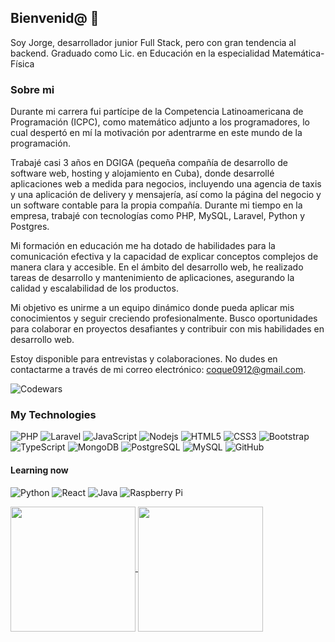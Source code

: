 ## Bienvenid@ 👋
Soy Jorge, desarrollador junior Full Stack, pero con gran tendencia al backend. Graduado como Lic. en Educación en la especialidad Matemática-Física

### Sobre mi
Durante mi carrera fui partícipe de la Competencia Latinoamericana de Programación (ICPC), como matemático adjunto a los programadores, lo cual despertó en mí la motivación por adentrarme en este mundo de la programación.

Trabajé casi 3 años en DGIGA (pequeña compañía de desarrollo de software web, hosting y alojamiento en Cuba), donde desarrollé aplicaciones web a medida para negocios, incluyendo una agencia de taxis y una aplicación de delivery y mensajería, así como la página del negocio y un software contable para la propia compañía. Durante mi tiempo en la empresa, trabajé con tecnologías como PHP, MySQL, Laravel, Python y Postgres.

Mi formación en educación me ha dotado de habilidades para la comunicación efectiva y la capacidad de explicar conceptos complejos de manera clara y accesible. En el ámbito del desarrollo web, he realizado tareas de desarrollo y mantenimiento de aplicaciones, asegurando la calidad y escalabilidad de los productos.

Mi objetivo es unirme a un equipo dinámico donde pueda aplicar mis conocimientos y seguir creciendo profesionalmente. Busco oportunidades para colaborar en proyectos desafiantes y contribuir con mis habilidades en desarrollo web.

Estoy disponible para entrevistas y colaboraciones. No dudes en contactarme a través de mi correo electrónico: coque0912@gmail.com.

![Codewars](https://www.codewars.com/users/jbello94/badges/micro)

### My Technologies
![PHP](https://img.shields.io/badge/-PHP-black?style=flat-square&logo=php)
![Laravel](https://img.shields.io/badge/-Laravel-black?style=flat-square&logo=laravel)
![JavaScript](https://img.shields.io/badge/-JavaScript-black?style=flat-square&logo=javascript)
![Nodejs](https://img.shields.io/badge/-Nodejs-black?style=flat-square&logo=Node.js)
![HTML5](https://img.shields.io/badge/-HTML5-E34F26?style=flat-square&logo=html5&logoColor=white)
![CSS3](https://img.shields.io/badge/-CSS3-1572B6?style=flat-square&logo=css3)
![Bootstrap](https://img.shields.io/badge/-Bootstrap-563D7C?style=flat-square&logo=bootstrap)
![TypeScript](https://img.shields.io/badge/-TypeScript-007ACC?style=flat-square&logo=typescript)
![MongoDB](https://img.shields.io/badge/-MongoDB-black?style=flat-square&logo=mongodb)
![PostgreSQL](https://img.shields.io/badge/-PostgreSQL-336791?style=flat-square&logo=postgresql)
![MySQL](https://img.shields.io/badge/-MySQL-black?style=flat-square&logo=mysql)
![GitHub](https://img.shields.io/badge/-GitHub-181717?style=flat-square&logo=github)

#### Learning now
![Python](https://img.shields.io/badge/-Python-black?style=flat-square&logo=Python)
![React](https://img.shields.io/badge/-React-black?style=flat-square&logo=react)
![Java](https://img.shields.io/badge/-java-E34A86?style=flat-square&logo=java)
![Raspberry Pi](https://img.shields.io/badge/-Raspberry%20Pi-C51A4A?style=flat-square&logo=Raspberry-Pi)

<a href="#">
  <img height=200 align="center" src="https://github-readme-stats.vercel.app/api?username=jbello94&count_private=true&show_icons=true&include_all_commits=true" />
</a>
<a href="#">
  <img height=200 align="center" src="https://github-readme-stats.vercel.app/api/top-langs/?username=jbello94&layout=compact" />
</a>

<!--
**jbello94/jbello94** is a ✨ _special_ ✨ repository because its `README.md` (this file) appears on your GitHub profile.

Here are some ideas to get you started:

- 🔭 I’m currently working on ...
- 🌱 I’m currently learning ...
- 👯 I’m looking to collaborate on ...
- 🤔 I’m looking for help with ...
- 💬 Ask me about ...
- 📫 How to reach me: ...
- 😄 Pronouns: ...
- ⚡ Fun fact: ...
-->
